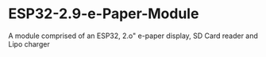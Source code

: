 # ESP32-2.9-e-Paper-Module
A module comprised of an ESP32, 2.o" e-paper display, SD Card reader and Lipo charger

